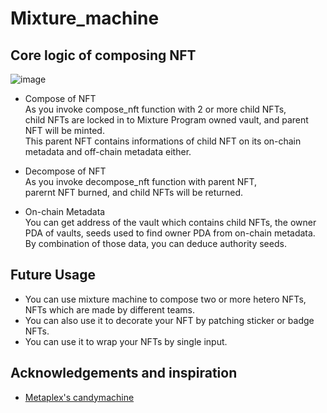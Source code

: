 # Mixture_machine
## Core logic of composing NFT
![image](https://user-images.githubusercontent.com/96561121/160633714-e8f2b011-d585-4ed5-8c34-8dd2a8468f56.png)


* Compose of NFT   
As you invoke compose_nft function with 2 or more child NFTs,   
child NFTs are locked in to Mixture Program owned vault, and parent NFT will be minted.   
This parent NFT contains informations of child NFT on its on-chain metadata and off-chain metadata either.   
   
* Decompose of NFT   
As you invoke decompose_nft function with parent NFT,   
parernt NFT burned, and child NFTs will be returned.   
   
* On-chain Metadata   
You can get address of the vault which contains child NFTs, the owner PDA of vaults, seeds used to find owner PDA from on-chain metadata.   
By combination of those data, you can deduce authority seeds.   
   
## Future Usage
* You can use mixture machine to compose two or more hetero NFTs, NFTs which are made by different teams.   
* You can also use it to decorate your NFT by patching sticker or badge NFTs.   
* You can use it to wrap your NFTs by single input.   
   
## Acknowledgements and inspiration
* [Metaplex's candymachine](https://docs.metaplex.com/)
